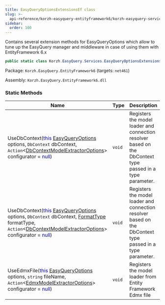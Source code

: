 ```yaml
---
title: EasyQueryOptionsExtensionsEf class
slug: >-
  api-reference/korzh-easyquery-entityframework6/korzh-easyquery-services-namespace/easyqueryoptionsextensionsef-class
sidebar:
  order: 100
---
```


Contains several extension methods for EasyQueryOptions  which allow to tune up the EasyQuery manager and middleware  in case of using them with EntityFramework 6.x
```csharp
public static class Korzh.EasyQuery.Services.EasyQueryOptionsExtensionsEf

```
Package: `Korzh.EasyQuery.EntityFramework6` (targets: `net461`)

Assembly: `Korzh.EasyQuery.EntityFramework6.dll`

### Static Methods

| Name | Type | Description | 
| --- | --- | --- | 
| UseDbContext(<span style='color: blue'>this</span> [EasyQueryOptions](///////////////easyquery/docs/api-reference/korzh-easyquery/korzh-easyquery-services-namespace/easyqueryoptions-class) options, `DbContext` dbContext, `Action`&lt;[DbContextModelExtractorOptions](///////////////easyquery/docs/api-reference/korzh-easyquery-entityframework6/korzh-easyquery-entityframework-namespace/dbcontextmodelextractoroptions-class)&gt; configurator = <span style='color: blue'>null</span>) | `void` | Registers the model loader and connection resolver  based on the DbContext type passed in a type parameter. | 
| UseDbContext(<span style='color: blue'>this</span> [EasyQueryOptions](///////////////easyquery/docs/api-reference/korzh-easyquery/korzh-easyquery-services-namespace/easyqueryoptions-class) options, `DbContext` dbContext, [FormatType](///////////////easyquery/docs/api-reference/korzh-easyquery-db/korzh-easyquery-db-namespace/formattype-enum) formatType, `Action`&lt;[DbContextModelExtractorOptions](///////////////easyquery/docs/api-reference/korzh-easyquery-entityframework6/korzh-easyquery-entityframework-namespace/dbcontextmodelextractoroptions-class)&gt; configurator = <span style='color: blue'>null</span>) | `void` | Registers the model loader and connection resolver  based on the DbContext type passed in a type parameter. | 
| UseEdmxFile(<span style='color: blue'>this</span> [EasyQueryOptions](///////////////easyquery/docs/api-reference/korzh-easyquery/korzh-easyquery-services-namespace/easyqueryoptions-class) options, `string` fileName, `Action`&lt;[EdmxModelExtractorOptions](///////////////easyquery/docs/api-reference/korzh-easyquery-entityframework6/korzh-easyquery-entityframework-namespace/edmxmodelextractoroptions-class)&gt; configurator = <span style='color: blue'>null</span>) | `void` | Registers the model loader  from Entity Framework Edmx file |
